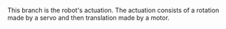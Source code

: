 
This branch is the robot's actuation. 
The actuation consists of a rotation made by a servo and then translation made by a motor.



